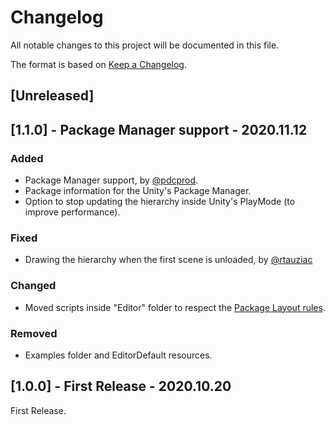 
# Changelog
All notable changes to this project will be documented in this file.

The format is based on [Keep a Changelog](https://keepachangelog.com/en/1.0.0/).

## [Unreleased]

## [1.1.0] - Package Manager support - 2020.11.12
### Added
- Package Manager support, by [@pdcprod](https://github.com/pdcprod).
- Package information for the Unity's Package Manager.
- Option to stop updating the hierarchy inside Unity's PlayMode (to improve performance).

### Fixed
- Drawing the hierarchy when the first scene is unloaded, by [@rtauziac](https://github.com/rtauziac)

### Changed
- Moved scripts inside "Editor" folder to respect the [Package Layout rules](https://docs.unity3d.com/2020.1/Documentation/Manual/cus-layout.html).

### Removed
- Examples folder and EditorDefault resources.

## [1.0.0] - First Release - 2020.10.20
First Release.
